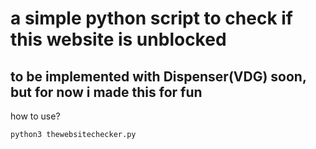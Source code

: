 # a simple python script to check if this website is unblocked
## to be implemented with Dispenser(VDG) soon, but for now i made this for fun

how to use?

```bash
python3 thewebsitechecker.py
```